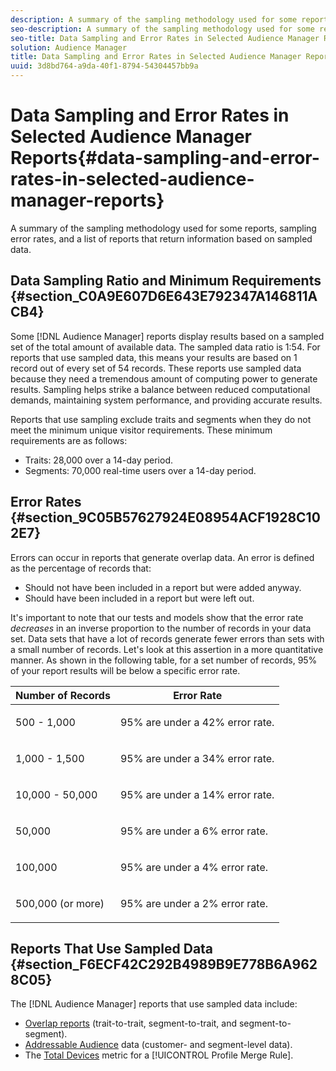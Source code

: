 ```yaml
---
description: A summary of the sampling methodology used for some reports, sampling error rates, and a list of reports that return information based on sampled data.
seo-description: A summary of the sampling methodology used for some reports, sampling error rates, and a list of reports that return information based on sampled data.
seo-title: Data Sampling and Error Rates in Selected Audience Manager Reports
solution: Audience Manager
title: Data Sampling and Error Rates in Selected Audience Manager Reports
uuid: 3d8bd764-a9da-40f1-8794-54304457bb9a
---
```


# Data Sampling and Error Rates in Selected Audience Manager Reports{#data-sampling-and-error-rates-in-selected-audience-manager-reports}

A summary of the sampling methodology used for some reports, sampling error rates, and a list of reports that return information based on sampled data.

## Data Sampling Ratio and Minimum Requirements {#section_C0A9E607D6E643E792347A146811ACB4}

Some [!DNL Audience Manager] reports display results based on a sampled set of the total amount of available data. The sampled data ratio is 1:54. For reports that use sampled data, this means your results are based on 1 record out of every set of 54 records. These reports use sampled data because they need a tremendous amount of computing power to generate results. Sampling helps strike a balance between reduced computational demands, maintaining system performance, and providing accurate results.

Reports that use sampling exclude traits and segments when they do not meet the minimum unique visitor requirements. These minimum requirements are as follows:

* Traits: 28,000 over a 14-day period. 
* Segments: 70,000 real-time users over a 14-day period.

## Error Rates {#section_9C05B57627924E08954ACF1928C102E7}

Errors can occur in reports that generate overlap data. An error is defined as the percentage of records that:

* Should not have been included in a report but were added anyway. 
* Should have been included in a report but were left out.

It's important to note that our tests and models show that the error rate *decreases* in an inverse proportion to the number of records in your data set. Data sets that have a lot of records generate fewer errors than sets with a small number of records. Let's look at this assertion in a more quantitative manner. As shown in the following table, for a set number of records, 95% of your report results will be below a specific error rate.

<table id="table_CD78C9383C0147818F99FDB5D85B44D9"> 
 <thead> 
  <tr> 
   <th colname="col1" class="entry"> Number of Records </th> 
   <th colname="col2" class="entry"> Error Rate </th> 
  </tr>
 </thead>
 <tbody> 
  <tr> 
   <td colname="col1"> <p>500 - 1,000 </p> </td> 
   <td colname="col2"> <p>95% are under a 42% error rate. </p> </td> 
  </tr> 
  <tr> 
   <td colname="col1"> <p>1,000 - 1,500 </p> </td> 
   <td colname="col2"> <p>95% are under a 34% error rate. </p> </td> 
  </tr> 
  <tr> 
   <td colname="col1"> <p>10,000 - 50,000 </p> </td> 
   <td colname="col2"> <p>95% are under a 14% error rate. </p> </td> 
  </tr> 
  <tr> 
   <td colname="col1"> <p>50,000 </p> </td> 
   <td colname="col2"> <p>95% are under a 6% error rate. </p> </td> 
  </tr> 
  <tr> 
   <td colname="col1"> <p>100,000 </p> </td> 
   <td colname="col2"> <p>95% are under a 4% error rate. </p> </td> 
  </tr> 
  <tr> 
   <td colname="col1"> <p>500,000 (or more) </p> </td> 
   <td colname="col2"> <p>95% are under a 2% error rate. </p> </td> 
  </tr> 
 </tbody> 
</table>

## Reports That Use Sampled Data {#section_F6ECF42C292B4989B9E778B6A9628C05}

The [!DNL Audience Manager] reports that use sampled data include:

* [Overlap reports](../reporting/dynamic-reports/dynamic-reports.md#interactive-and-overlap-reports) (trait-to-trait, segment-to-trait, and segment-to-segment). 
* [Addressable Audience](../features/addressable-audiences.md#concept_8E0BAEF0978F4968B21482E79E601889) data (customer- and segment-level data). 
* The [Total Devices](../features/profile-merge-rules/profile-link-metrics.md#section_23F45E4C374241709A246058F4D92A23) metric for a [!UICONTROL Profile Merge Rule].

